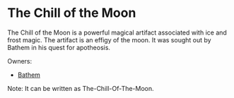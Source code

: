 # The Chill of the Moon
The Chill of the Moon is a powerful magical artifact associated with ice and frost magic. The artifact is an effigy of the moon.
It was sought out by Bathem in his quest for apotheosis.

Owners:
- [Bathem](../people/individuals/bathem.md)

Note: It can be written as The-Chill-Of-The-Moon.